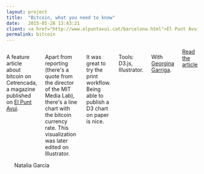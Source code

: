 ```yaml
---
layout: project
title:  "Bitcoin, what you need to know"
date:   2015-05-28 13:43:21
client: <a href="http://www.elpuntavui.cat/barcelona.html">El Punt Avui</a>
permalink: bitcoin
---
```

<div class="row m-b-2">
    <div class="six columns">
        <p>A feature article about bitcoin on Cetrencada, a magazine published on <a href="http://www.elpuntavui.cat/barcelona.html">El Punt Avui</a>.</p>
        <p>Apart from reporting (there's a quote from the director of the MIT Media Lab), there's a line chart with the bitcoin currency rate. This visualization was later edited on Illustrator.</p>
        <p>It was great to try the print workflow. Being able to publish a D3 chart on paper is nice.</p>
        <p class="u-italic">Tools: D3.js, Illustrator.</p>
        <p class="u-italic">With <a href="https://twitter.com/GeorginaGarriga">Georgina Garriga</a>.</p>
        <a class="button btn-primary" href="/files/repor-bitcoin.pdf">Read the article</a>
    </div>
    <div class="six columns">
        <img class="img-responsive articleImg" data-src="/images/projects/bitcoin_1.jpg" />
        <span class="u-pull-right">Natalia García</span>
    </div>
</div>
<div class="row">
    <img class="img-responsive articleImg" data-src="/images/projects/bitcoin_2.png" />
</div>
